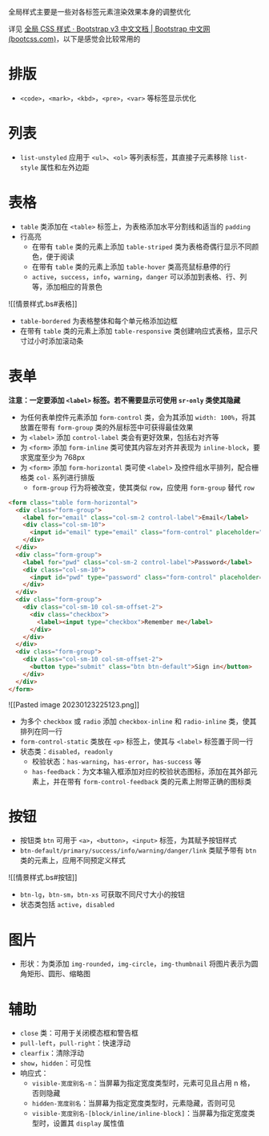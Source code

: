 全局样式主要是一些对各标签元素渲染效果本身的调整优化

详见 [全局 CSS 样式 · Bootstrap v3 中文文档 | Bootstrap 中文网 (bootcss.com)](https://v3.bootcss.com/css/?#type)，以下是感觉会比较常用的

# 排版

-  `<code>`，`<mark>`，`<kbd>`，`<pre>`，`<var>` 等标签显示优化

# 列表

- `list-unstyled` 应用于 `<ul>`、`<ol>` 等列表标签，其直接子元素移除 `list-style` 属性和左外边距

# 表格

- `table` 类添加在 `<table>` 标签上，为表格添加水平分割线和适当的 `padding`
- 行高亮
	- 在带有 `table` 类的元素上添加 `table-striped` 类为表格奇偶行显示不同颜色，便于阅读
	- 在带有 `table` 类的元素上添加 `table-hover` 类高亮鼠标悬停的行
	- `active`，`success`，`info`，`warning`，`danger` 可以添加到表格、行、列等，添加相应的背景色

![[情景样式.bs#表格]]

- `table-bordered` 为表格整体和每个单元格添加边框
- 在带有 `table` 类的元素上添加 `table-responsive` 类创建响应式表格，显示尺寸过小时添加滚动条

# 表单

**注意：一定要添加 `<label>` 标签。若不需要显示可使用 `sr-only` 类使其隐藏**

- 为任何表单控件元素添加 `form-control` 类，会为其添加 `width: 100%`，将其放置在带有 `form-group` 类的外层标签中可获得最佳效果
- 为 `<label>` 添加 `control-label` 类会有更好效果，包括右对齐等
- 为 `<form>` 添加 `form-inline` 类可使其内容左对齐并表现为 `inline-block`，要求宽度至少为 768px
- 为 `<form>` 添加 `form-horizontal` 类可使 `<label>` 及控件组水平排列，配合栅格类 `col-` 系列进行排版
	- `form-group` 行为将被改变，使其类似 `row`，应使用 `form-group` 替代 `row`

```html
<form class="table form-horizontal">
  <div class="form-group">
    <label for="email" class="col-sm-2 control-label">Email</label>
    <div class="col-sm-10">
      <input id="email" type="email" class="form-control" placeholder="Email">
    </div>
  </div>
  <div class="form-group">
    <label for="pwd" class="col-sm-2 control-label">Password</label>
    <div class="col-sm-10">
      <input id="pwd" type="password" class="form-control" placeholder="Pwd">
    </div>
  </div>
  <div class="form-group">
    <div class="col-sm-10 col-sm-offset-2">
      <div class="checkbox">
        <label><input type="checkbox">Remember me</label>
      </div>
    </div>
  </div>
  <div class="form-group">
    <div class="col-sm-10 col-sm-offset-2">
      <button type="submit" class="btn btn-default">Sign in</button>
    </div>
  </div>
</form>
```

![[Pasted image 20230123225123.png]]

- 为多个 `checkbox` 或 `radio` 添加 `checkbox-inline` 和 `radio-inline` 类，使其排列在同一行
- `form-control-static` 类放在 `<p>` 标签上，使其与 `<label>` 标签置于同一行
- 状态类：`disabled`，`readonly`
	- 校验状态：`has-warning`，`has-error`，`has-success` 等
	- `has-feedback`：为文本输入框添加对应的校验状态图标，添加在其外部元素上，并在带有 `form-control-feedback` 类的元素上附带正确的图标类

# 按钮

- 按钮类 `btn` 可用于 `<a>`，`<button>`，`<input>` 标签，为其赋予按钮样式
- `btn-default/primary/success/info/warning/danger/link` 类赋予带有 `btn` 类的元素上，应用不同预定义样式

![[情景样式.bs#按钮]]

- `btn-lg`，`btn-sm`，`btn-xs` 可获取不同尺寸大小的按钮
- 状态类包括 `active`，`disabled`

# 图片

- 形状：为类添加 `img-rounded`，`img-circle`，`img-thumbnail` 将图片表示为圆角矩形、圆形、缩略图

# 辅助

- `close` 类：可用于关闭模态框和警告框
- `pull-left`，`pull-right`：快速浮动
- `clearfix`：清除浮动
- `show`，`hidden`：可见性
- 响应式：
	- `visible-宽度别名-n`：当屏幕为指定宽度类型时，元素可见且占用 n 格，否则隐藏
	- `hidden-宽度别名`：当屏幕为指定宽度类型时，元素隐藏，否则可见
	- `visible-宽度别名-[block/inline/inline-block]`：当屏幕为指定宽度类型时，设置其 `display` 属性值
